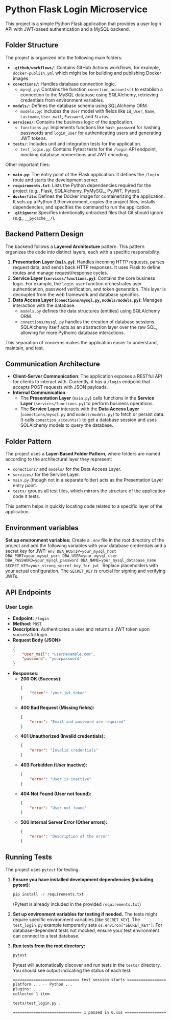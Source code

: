 # Python Flask Login Microservice

This project is a simple Python Flask application that provides a user login API with JWT-based authentication and a MySQL backend.

## Folder Structure

The project is organized into the following main folders:

*   **`.github/workflows/`**: Contains GitHub Actions workflows, for example, `docker-publish.yml` which might be for building and publishing Docker images.
*   **`conections/`**: Handles database connection logic.
    *   `mysql.py`: Contains the function `conection_accounts()` to establish a connection to the MySQL database using SQLAlchemy, retrieving credentials from environment variables.
*   **`models/`**: Defines the database schema using SQLAlchemy ORM.
    *   `models.py`: Includes the `User` model with fields like `Id_User`, `Name`, `Lastname`, `User_mail`, `Password`, and `Status`.
*   **`services/`**: Contains the business logic of the application.
    *   `functions.py`: Implements functions like `hash_password` for hashing passwords and `login_user` for authenticating users and generating JWT tokens.
*   **`tests/`**: Includes unit and integration tests for the application.
    *   `test_login.py`: Contains Pytest tests for the `/login` API endpoint, mocking database connections and JWT encoding.

Other important files:

*   **`main.py`**: The entry point of the Flask application. It defines the `/login` route and starts the development server.
*   **`requirements.txt`**: Lists the Python dependencies required for the project (e.g., Flask, SQLAlchemy, PyMySQL, PyJWT, Pytest).
*   **`dockerfile`**: Defines the Docker image for containerizing the application. It sets up a Python 3.9 environment, copies the project files, installs dependencies, and specifies the command to run the application.
*   **`.gitignore`**: Specifies intentionally untracked files that Git should ignore (e.g., `__pycache__/`).

## Backend Pattern Design

The backend follows a **Layered Architecture** pattern. This pattern organizes the code into distinct layers, each with a specific responsibility:

1.  **Presentation Layer (`main.py`)**: Handles incoming HTTP requests, parses request data, and sends back HTTP responses. It uses Flask to define routes and manage request/response cycles.
2.  **Service Layer (`services/functions.py`)**: Contains the core business logic. For example, the `login_user` function orchestrates user authentication, password verification, and token generation. This layer is decoupled from the web framework and database specifics.
3.  **Data Access Layer (`conections/mysql.py`, `models/models.py`)**: Manages interaction with the database.
    *   `models.py` defines the data structures (entities) using SQLAlchemy ORM.
    *   `conections/mysql.py` handles the creation of database sessions.
    SQLAlchemy itself acts as an abstraction layer over the raw SQL, allowing for more Pythonic database interactions.

This separation of concerns makes the application easier to understand, maintain, and test.

## Communication Architecture

*   **Client-Server Communication**: The application exposes a RESTful API for clients to interact with. Currently, it has a `/login` endpoint that accepts POST requests with JSON payloads.
*   **Internal Communication**:
    *   The **Presentation Layer** (`main.py`) calls functions in the **Service Layer** (`services/functions.py`) to perform business operations.
    *   The **Service Layer** interacts with the **Data Access Layer** (`conections/mysql.py` and `models/models.py`) to fetch or persist data. It calls `conection_accounts()` to get a database session and uses SQLAlchemy models to query the database.

## Folder Pattern

The project uses a **Layer-Based Folder Pattern**, where folders are named according to the architectural layer they represent:

*   `conections/` and `models/` for the Data Access Layer.
*   `services/` for the Service Layer.
*   `main.py` (though not in a separate folder) acts as the Presentation Layer entry point.
*   `tests/` groups all test files, which mirrors the structure of the application code it tests.

This pattern helps in quickly locating code related to a specific layer of the application.

## Environment variables

  **Set up environment variables:**
    Create a `.env` file in the root directory of the project and add the following variables with your database credentials and a secret key for JWT:
    ```env
    DBA_HOSTIP=your_mysql_host
    DBA_PORT=your_mysql_port
    DBA_USER=your_mysql_user
    DBA_PASSWORD=your_mysql_password
    DBA_NAME=your_mysql_database_name
    SECRET_KEY=your_strong_secret_key_for_jwt
    ```
    Replace placeholders with your actual configuration. The `SECRET_KEY` is crucial for signing and verifying JWTs.

## API Endpoints

### User Login

*   **Endpoint:** `/login`
*   **Method:** `POST`
*   **Description:** Authenticates a user and returns a JWT token upon successful login.
*   **Request Body (JSON):**
    ```json
    {
        "User_mail": "user@example.com",
        "password": "yourpassword"
    }
    ```
*   **Responses:**
    *   **200 OK (Success):**
        ```json
        {
            "token": "your.jwt.token"
        }
        ```
    *   **400 Bad Request (Missing fields):**
        ```json
        {
            "error": "Email and password are required"
        }
        ```
    *   **401 Unauthorized (Invalid credentials):**
        ```json
        {
            "error": "Invalid credentials"
        }
        ```
    *   **403 Forbidden (User inactive):**
        ```json
        {
            "error": "User is inactive"
        }
        ```
    *   **404 Not Found (User not found):**
        ```json
        {
            "error": "User not found"
        }
        ```
    *   **500 Internal Server Error (Other errors):**
        ```json
        {
            "error": "Description of the error"
        }
        ```

## Running Tests

The project uses `pytest` for testing.

1.  **Ensure you have installed development dependencies (including pytest):**
    ```bash
    pip install -r requirements.txt
    ```
    (Pytest is already included in the provided `requirements.txt`)

2.  **Set up environment variables for testing if needed.**
    The tests might require specific environment variables (like `SECRET_KEY`). The `test_login.py` example temporarily sets `os.environ["SECRET_KEY"]`. For database-dependent tests not mocked, ensure your test environment can connect to a test database.

3.  **Run tests from the root directory:**
    ```bash
    pytest
    ```
    Pytest will automatically discover and run tests in the `tests/` directory. You should see output indicating the status of each test.
    ```bash
    ============================= test session starts ==============================
    platform ... -- Python ...
    plugins: ...
    collected 1 item

    tests/test_login.py .                                                    [100%]

    ============================== 1 passed in 0.xxs ===============================
    ```

